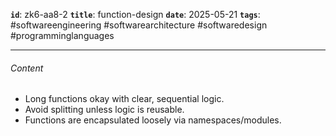 **`id`**: zk6-aa8-2
**`title`**: function-design
**`date`**: 2025-05-21
**`tags`**: #softwareengineering #softwarearchitecture #softwaredesign #programminglanguages

---

###### Content

-   Long functions okay with clear, sequential logic.
-   Avoid splitting unless logic is reusable.
-   Functions are encapsulated loosely via namespaces/modules.
